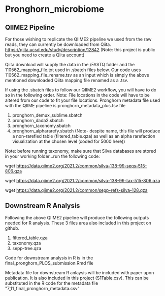 # Pronghorn_microbiome

## QIIME2 Pipeline
For those wishing to replicate the QIIME2 pipeline we used from the raw reads, they can currently be downloaded from Qiita.
https://qiita.ucsd.edu/study/description/12842 (Note: this project is public but you need to create a Qiita account) 

Qiita download will supply the data in the /FASTQ folder and the 110562_mapping_file.txt used in .sbatch files below. 
Our code uses 110562_mapping_file_rename.tsv as an input which is simply the above mentioned downloaded Qiita mapping file renamed as a .tsv.

If using the .sbatch files to follow our QIIME2 workflow, you will have to do so in the following order.
Note: File locations in the code will have to be altered from our code to fit your file locations. Pronghorn metadata file used with the QIIME pipeline is pronghorn_metadata_plus.tsv file


1) pronghorn_demux_sublime.sbatch
2) pronghorn_dada2.sbatch
3) pronghorn_taxonomy.sbatch
4) pronghorn_alphararefy.sbatch (Note- despite name, this file will produce a non-rarefied table (filtered_table.qza) as well as an alpha rarefaction visualization at the chosen level (coded for 5000 here))

Note: before running taxonomy, make sure that Silva databases are stored in your working folder...run the following code:

wget https://data.qiime2.org/2021.2/common/silva-138-99-seqs-515-806.qza

wget https://data.qiime2.org/2021.2/common/silva-138-99-tax-515-806.qza

wget https://data.qiime2.org/2021.2/common/sepp-refs-silva-128.qza

## Downstream R Analysis
Following the above QIIME2 pipeline will produce the following outputs needed for R analysis. These 3 files area also included in this project on github. 
1) filtered_table.qza
2) taxonomy.qza
3) sepp-tree.qza

Code for downstream analysis in R is in the final_pronghorn_PLOS_submission.Rmd file

Metadata file for downstream R anlaysis will be included with paper upon publication. It is also included in this project (S1Table.csv). This can be substituted in the R code for the metadata file "7_11_final_pronghorn_metadata.csv" 
